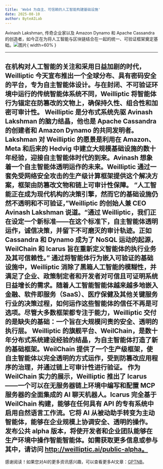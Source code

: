 ```yaml
---
title: 'Web4 为自主、可信赖的人工智能构建基础设施'
date: 2025-08-10
author: ByteAILab
---
```


Avinash Lakshman, 传奇企业家以及 Amazon Dynamo 和 Apache Cassandra 的创造者，如今正在为将人工智能与区块链结合在一起的统一、可验证框架奠定基础。![图片](https://ai-techpark.com/wp-content/uploads/Web4-Building.jpg){ width=60% }

---

在机构对人工智能的关注和采用日益加剧的时代，Weilliptic 今天宣布推出一个全球分布、具有密码安全的平台，专为自主智能体设计。与在封闭、不可验证环境中运行的传统智能体系统不同，Weilliptic 将智能体行为锚定在防篡改的文物上，确保持久性、组合性和加密可审计性。
Weilliptic 是分布式系统先驱 Avinash Lakshman 的脑力结晶，他也是 Apache Cassandra 的创建者和 Amazon Dynamo 的共同发明者。Lakshman 对 Weilliptic 的愿景是利用在 Amazon、Meta 和后来的 Hedvig 中建立大规模基础设施的数十年经验，迎接自主智能体时代的到来。Avinash 想象着一个自主智能体透明运作的未来。Weilliptic 通过一套免受网络安全攻击的生产级计算框架提供这个解决方案，框架由防篡改文物和链上可审计性保障。
“人工智能正在成为现代机构的决策引擎，然而它的基础设施仍然不透明和不可验证，”Weilliptic 的创始人兼 CEO Avinash Lakshman 说道。“通过 Weilliptic，我们正在设定一个新标准——在这个标准下，自主智能体透明运作，诚信决策，并留下不可磨灭的审计轨迹。正如 Cassandra 和 Dynamo 成为了 NoSQL 运动的起源，WeilChain 和 Icarus 旨在重新定义智能体的执行业务及其可信赖性。”
通过将智能体行为嵌入可验证的基础设施中，Weilliptic 消除了黑箱人工智能的模糊性，并满足了企业、政策制定者和开发者对可信且可证明系统日益增长的需求。随着人工智能智能体越来越多地嵌入金融、软件即服务（SaaS）、医疗保健及其他关键服务行业的决策过程，如何运作这些智能体的信任不再是可选项。尽管大多数框架都专注于能力，Weilliptic 交付的是缺失的基础：一个旨在大规模问责的安全、透明的执行层。
Weilliptic 的旗舰平台、WeilChain，是数十年分布式系统建设经验的结晶，为自主智能体打造了新的基础框架。WeilChain 提供了一个生产级框架，使自主智能体以完全透明的方式运作，受到防篡改应用程序的治理，并通过链上可审计性进行验证。
作为 WeilChain 实力的展示，Weilliptic 推出了 Icarus——一个可以在无服务器链上环境中编写和配置 MCP 服务器的全面集成的 AI 聊天机器人。Icarus 完全基于 WeilChain 构建，能够在任何具有 API 的专有系统中启用自然语言工作流。它将 AI 从被动助手转变为主动智能体，能够在企业规模上协调安全、透明的操作。
发布公共 alpha 版本，将使开发者和企业团队能够在生产环境中操作智能智能体。如需获取更多信息或参与其中，请访问 http://weilliptic.ai/public-alpha。
---
感谢阅读！如果您对AI的更多资讯感兴趣，可以查看更多AI文章：[GPTNB](https://gptnb.com)。